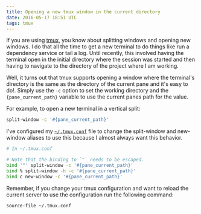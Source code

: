 ```yaml
---
title: Opening a new tmux window in the current directory
date: 2016-05-17 18:51 UTC
tags: tmux
---
```


If you are using [tmux](https://tmux.github.io/), you know about splitting windows and opening new windows.
I do that all the time to get a new terminal to do things like run a dependency service or tail a log.  Until recently, this
involved having the terminal open in the initial directory where the session was started and then
having to navigate to the directory of the project where I am working.

Well, it turns out that tmux supports opening a window where the terminal's directory
is the same as the directory of the current pane and it's easy to do!.  Simply use
the `-c` option to set the working directory and the `{pane_current_path}` variable to use
the current panes path for the value.

For example, to open a new terminal in a vertical split:

```bash
split-window -c '#{pane_current_path}'
```

I've configured my [`~/.tmux.conf`](https://github.com/betterwithranch/dotfiles/blob/master/.tmux.conf)
file to change the split-window and new-window aliases to use this because I almost always want this
behavior.

```bash
# In ~/.tmux.conf

# Note that the binding to `"` needs to be escaped.
bind '"' split-window -c '#{pane_current_path}'
bind % split-window -h -c '#{pane_current_path}'
bind c new-window -c '#{pane_current_path}'
```

Remember, if you change your tmux configuration and want to reload the current server to use the
configuration run the following command:

```bash
source-file ~/.tmux.conf
```
